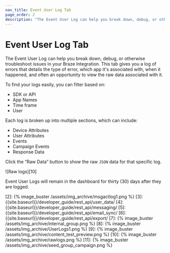 ```yaml
---
nav_title: Event User Log Tab
page_order: 2
description: "The Event User Log can help you break down, debug, or otherwise troubleshoot issues in your Braze Integration. "
---
```


# Event User Log Tab

The Event User Log can help you break down, debug, or otherwise troubleshoot issues in your Braze Integration. This tab gives you a log of errors that details the type of error, which app it's associated with, when it happened, and often an opportunity to view the raw data associated with it.

To find your logs easily, you can filter based on:

* SDK or API
* App Names
* Time frame
* User

Each log is broken up into multiple sections, which can include:

* Device Attributes
* User Attributes
* Events
* Campaign Events
* Response Data

Click the “Raw Data” button to show the raw `JSON` data for that specific log.

![Raw logs][10]

Event User Logs will remain in the dashboard for thirty (30) days after they are logged.


[1]: {{site.baseurl}}/user_guide/personalization_and_dynamic_content/liquid/aborting_messages/#aborting-messages
[2]: {% image_buster /assets/img_archive/msgactlog1.png %}
[3]: {{site.baseurl}}/developer_guide/rest_api/user_data/
[4]: {{site.baseurl}}/developer_guide/rest_api/messaging/
[5]: {{site.baseurl}}/developer_guide/rest_api/email_sync/
[6]: {{site.baseurl}}/developer_guide/rest_api/export/
[7]: {% image_buster /assets/img_archive/internal_group.png %}
[8]: {% image_buster /assets/img_archive/UserLogs1.png %}
[9]: {% image_buster /assets/img_archive/content_test_preview.png %}
[10]: {% image_buster /assets/img_archive/rawlogs.png %}
[11]: {% image_buster /assets/img_archive/seed_group_campaign.png %}
